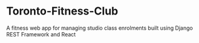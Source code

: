 # Toronto-Fitness-Club
A fitness web app for managing studio class enrolments built using Django REST Framework and React
